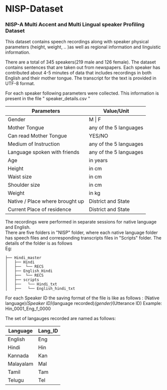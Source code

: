 # NISP-Dataset
### NISP-A Multi Accent and Multi Lingual speaker Profiling Dataset

This dataset  contains speech recordings along with speaker physical parameters 
(height, weight, .. )as well as regional information and linguistic information.

There are a total of 345 speakers(219 male and 126 female). The dataset contains
sentences that are taken out from newspapers.  Each speaker has contributed
about 4-5 minutes of data that includes recordings in both English and their mother
tongue.  The transcript for the text is provided in UTF-8 format. 

For each speaker following parameters were collected.   This information is present in the file " speaker_details.csv "

|  Parameters                     	| Value/Unit             	|
|---------------------------------	|------------------------	|
| Gender                          	| M \| F                 	|
| Mother Tongue                   	| any of the 5 languages 	|
| Can read Mother Tongue          	| YES/NO                 	|
| Medium of Instruction           	| any of the 5 languages 	|
| Language spoken with friends    	| any of the 5 languages 	|
| Age                             	| in years               	|
| Height                          	| in cm                  	|
| Waist size                      	| in cm                  	|
| Shoulder size                   	| in cm                  	|
| Weight                          	| in kg                  	|
| Native / Place where brought up 	| District and State     	|
| Current Place of residence      	| District and State     	|

The recordings were performed in separate sessions for native language and English.  
There are five folders in "NISP" folder, where each native language folder has speech files and corresponding transcripts files in "Scripts" folder.  The details of the folder is as follows
<br> Eg: 
<br>
  
    ├── Hindi_master
    │   ├── Hindi  
    │   ├──  └── RECS        
    │   ├── English_Hindi
    │   ├──  └── RECS
    │   ├── scripts
    │   ├──   └── Hindi_txt
    │   ├──   └── English_hindi_txt
    
For each Speaker ID the saving format of the file is like as follows :
(Native language)_(Speaker ID)_(language recorded)_(gender)_(Utterance ID)
Example: Hin_0001_Eng_f_0000

The set of langauges recorded are named as follows:

| Language  | Lang_ID |
|-----------|---------|
| English   | Eng     |
| Hindi     | Hin     |
| Kannada   | Kan     |
| Malayalam | Mal     |
| Tamil     | Tam     |
| Telugu    | Tel     |
